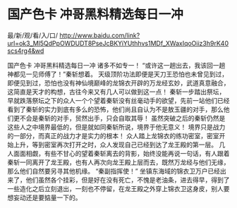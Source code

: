 # 国产色卡 冲哥黑料精选每日一冲

最/新/观/看/入/口/ http://www.baidu.com/link?url=ok3_Ml5QdPpOWDUDT8PseJcBKYiYUthhvs1MDf_XWaxIqoOiiz3h9rK40scs4rg4&wd

国产色卡 冲哥黑料精选每日一冲
诸多不如专一！
    “或许这一趟出去，我该回一趟神都见一见师傅了！”秦斩想着。
    天级顶阶功法即便是天刀王恐怕也未曾见到过，即便见到过，恐怕也没有神仙境巅峰的龙锦衣开辟的万龙经玄妙，武道真意融合，这简直是天才的构想，古往今来又有几人可以做到这一点！
    秦斩一步踏出祭坛，早就跌落祭坛之下的众人一个个望着秦斩没有丝毫动手的欲望，先前一站他们已经看到了秦斩的实力到底有多么的恐怖，他们尚且自认为不是敖玉疆的对手，那么他们更不会是秦斩的对手，贸然出手，只会自取其辱！
    虽然突破之后的秦斩仍然是这些人之中境界最低的，但是就如同秦斩所说，境界于他无意义！
    境界只是战力的一部分，而真正的战力才是实力的根本！
    众人踏上龙锦衣的练功密室，密室开始上升，等到密室再次打开之时，众人发现自己已经到达了龙王殿的第一层。
    几人面面相觑，有些不甘心的望着秦斩离去的背影，始终没能再说一句话，有人跟着秦斩一同离开了龙王殿，也有人再次向龙王殿上层而去，既然万龙经与他们无缘，那么他们自然要另寻其他机缘。
    “秦副指挥使！”
    坐镇东海域的锦衣卫万户已经出来了，他们虽然各个挂彩，但是好在没有死亡，不愧是老油条，进去得早，得到了一些造化之后立刻退出，一刻也不停留，在龙王殿之外穿上锦衣卫这身皮，别人要想妄动还是要掂量一下的。
